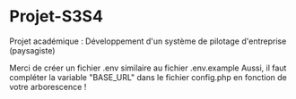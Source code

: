 # Projet-S3S4
Projet académique : Développement d'un système de pilotage d'entreprise (paysagiste)

Merci de créer un fichier .env similaire au fichier .env.example
Aussi, il faut compléter la variable "BASE_URL" dans le fichier config.php en fonction de votre arborescence !